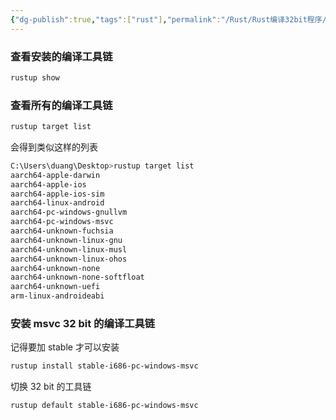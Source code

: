 ```yaml
---
{"dg-publish":true,"tags":["rust"],"permalink":"/Rust/Rust编译32bit程序/","dgPassFrontmatter":true}
---
```


### 查看安装的编译工具链

```bash
rustup show
```

### 查看所有的编译工具链

```bash
rustup target list
```

会得到类似这样的列表

```bash
C:\Users\duang\Desktop>rustup target list
aarch64-apple-darwin
aarch64-apple-ios
aarch64-apple-ios-sim
aarch64-linux-android
aarch64-pc-windows-gnullvm
aarch64-pc-windows-msvc
aarch64-unknown-fuchsia
aarch64-unknown-linux-gnu
aarch64-unknown-linux-musl
aarch64-unknown-linux-ohos
aarch64-unknown-none
aarch64-unknown-none-softfloat
aarch64-unknown-uefi
arm-linux-androideabi
```

### 安装 msvc 32 bit 的编译工具链

记得要加 stable 才可以安装

```bash
rustup install stable-i686-pc-windows-msvc
```

切换 32 bit 的工具链

```bash
rustup default stable-i686-pc-windows-msvc
```